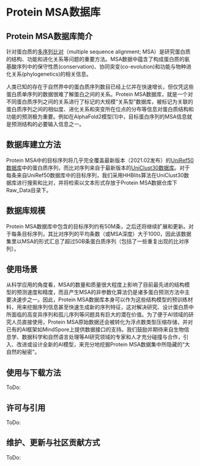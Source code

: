 # Protein MSA数据库

## Protein MSA数据库简介

 针对蛋白质的[多序列比对](https://en.wikipedia.org/wiki/Multiple_sequence_alignment)（multiple sequence alignment; MSA）是研究蛋白质的结构、功能和进化关系等问题的重要方法。MSA数据中蕴含了构成蛋白质的氨基酸序列中的保守性质(conservation)、协同突变(co-evolution)和功能与物种进化关系(phylogenetics)的相关信息。<br>
<!--
![MSA与蛋白质性质的关联](https://gitee.com/jz_90/mindscience/tree/master/MindSPONGE/docs/MSA_Figure.png)<br>
-->
 人类已知的存在于自然界中的蛋白质序列数目已经上亿并在快速增长，但仅凭这些蛋白质单序列的数据很难了解蛋白之间的关系。Protein MSA数据库，就是一个对不同蛋白质序列之间的关系进行了标记的大规模“关系型”数据库，被标记为关联的蛋白质序列之间的相似度、进化关系和突变所在位点的分布等信息对蛋白质结构和功能的预测极为重要。例如在AlphaFold2模型[1]中，目标蛋白序列的MSA信息就是预测结构的必要输入信息之一。

## 数据库建立方法

 Protein MSA中的目标序列将几乎完全覆盖最新版本（2021.02发布）的[UniRef50数据库](https://www.uniprot.org/uniref/)中的蛋白质序列，而比对序列来自于最新版本的[UniClust30数据库](http://wwwuser.gwdg.de/~compbiol/uniclust/2020_06/)。对于每条来自UniRef50数据库中的目标序列，我们采用HHBlits算法在UniClust30数据库进行搜索和比对，并将检索以文本形式存放于Protein MSA数据仓库下Raw_Data目录下。

## 数据库规模

 Protein MSA数据库中包含的目标序列约有50M条，之后还将继续扩展和更新。对于每条目标序列，其比对序列的平均条数（或MSA深度）大于1000，因此该数据集里以MSA的形式汇总了超过50B条蛋白质序列（包括了一些重复出现的比对序列）。

## 使用场景

 从科学应用的角度看，MSA的数量和质量很大程度上影响了目前最先进的结构模型的预测速度和精度，而且产生MSA的非参数化算法仍是诸多蛋白预测方法中主要决速步之一。因此，Protein MSA数据库本身可以作为这些结构模型的预训练材料，用来挖掘序列信息甚至快速生成新的序列特征，这对解决研究、设计蛋白质中所面临的高变异序列和孤儿序列等问题具有巨大的潜在价值。为了便于AI领域的研究人员直接使用，Protein MSA原始数据还会被转化为浮点数类型压缩存储，并对已有的AI框架如MindSpore上提供数据接口的支持。我们鼓励并期待来自生物信息学、数据科学和自然语言处理等AI研究领域的专家和人才充分碰撞与合作，引入、改进或设计全新的AI模型，来充分地挖掘Protein MSA数据集中所隐藏的“大自然的秘密”。

## 使用与下载方法

 ToDo:

## 许可与引用

 ToDo:

## 维护、更新与社区贡献方式

 ToDo:

